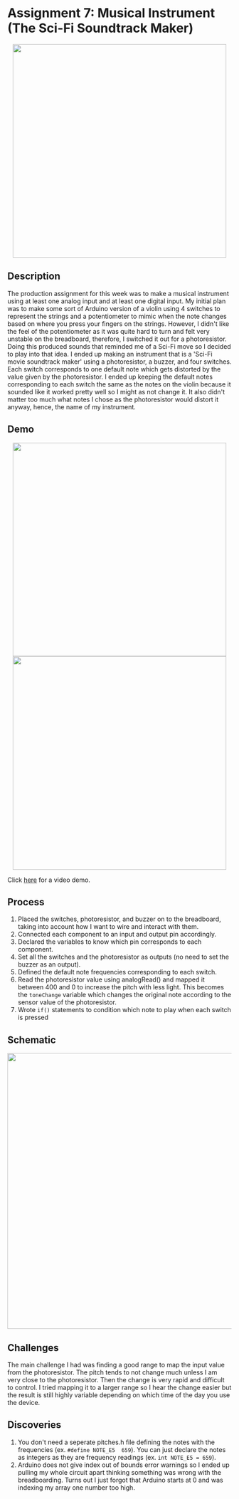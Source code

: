 # Assignment 7: Musical Instrument (The Sci-Fi Soundtrack Maker)

<p align="center">
  <img src="imageAnalogDigital.png" width="480">
</p>

## Description
The production assignment for this week was to make a musical instrument using at least one analog input and at least one digital input. My initial plan was to make some sort of Arduino version of a violin using 4 switches to represent the strings and a potentiometer to mimic when the note changes based on where you press your fingers on the strings. However, I didn't like the feel of the potentiometer as it was quite hard to turn and felt very unstable on the breadboard, therefore, I switched it out for a photoresistor. Doing this produced sounds that reminded me of a Sci-Fi move so I decided to play into that idea. I ended up making an instrument that is a 'Sci-Fi movie soundtrack maker' using a photoresistor, a buzzer, and four switches. Each switch corresponds to one default note which gets distorted by the value given by the photoresistor. I ended up keeping the default notes corresponding to each switch the same as the notes on the violin because it sounded like it worked pretty well so I might as not change it. It also didn't matter too much what notes I chose as the photoresistor would distort it anyway, hence, the name of my instrument.

## Demo
<p align="center">
  <img src="changeSpeed.gif" width="480">
  <img src="changePattern.gif" width="480">
</p>

Click [here]() for a video demo.

## Process
1. Placed the switches, photoresistor, and buzzer on to the breadboard, taking into account how I want to wire and interact with them.
2. Connected each component to an input and output pin accordingly.
3. Declared the variables to know which pin corresponds to each component.
4. Set all the switches and the photoresistor as outputs (no need to set the buzzer as an output).
5. Defined the default note frequencies corresponding to each switch.
6. Read the photoresistor value using analogRead() and mapped it between 400 and 0 to increase the pitch with less light. This becomes the ```toneChange``` variable which changes the original note according to the sensor value of the photoresistor.
7. Wrote ```if()``` statements to condition which note to play when each switch is pressed

## Schematic
<p align="center">
  <img src="schematicAnalogDigital.png" width="620">
</p>

## Challenges
The main challenge I had was  finding a good range to map the input value from the photoresistor. The pitch tends to not change much unless I am very close to the photoresistor. Then the change is very rapid and difficult to control. I tried mapping it to a larger range so I hear the change easier but the result is still highly variable depending on which time of the day you use the device.

## Discoveries
1. You don't need a seperate pitches.h file defining the notes with the frequencies (ex. ```#define NOTE_E5  659```). You can just declare the notes as integers as they are frequency readings (ex. ```int NOTE_E5 = 659```).
2. Arduino does not give index out of bounds error warnings so I ended up pulling my whole circuit apart thinking something was wrong with the breadboarding. Turns out I just forgot that Arduino starts at 0 and was indexing my array one number too high.

